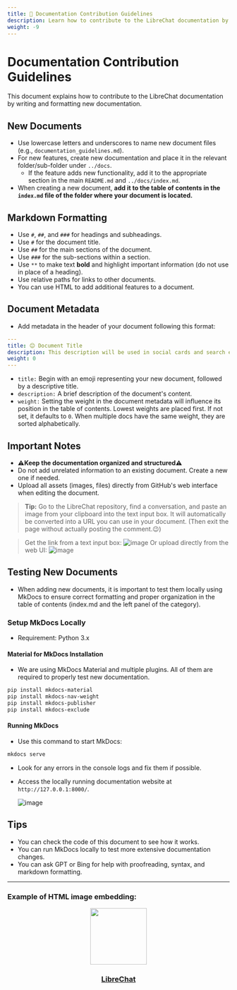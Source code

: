 ```yaml
---
title: 📝 Documentation Contribution Guidelines
description: Learn how to contribute to the LibreChat documentation by following these guidelines.
weight: -9
---
```

# Documentation Contribution Guidelines

This document explains how to contribute to the LibreChat documentation by writing and formatting new documentation.

## New Documents
- Use lowercase letters and underscores to name new document files (e.g., `documentation_guidelines.md`).
- For new features, create new documentation and place it in the relevant folder/sub-folder under `../docs`.
  - If the feature adds new functionality, add it to the appropriate section in the main `README.md` and `../docs/index.md`.
- When creating a new document, **add it to the table of contents in the `index.md` file of the folder where your document is located.**

## Markdown Formatting
- Use `#`, `##`, and `###` for headings and subheadings.
- Use `#` for the document title.
- Use `##` for the main sections of the document.
- Use `###` for the sub-sections within a section.
- Use `**` to make text **bold** and highlight important information (do not use in place of a heading).
- Use relative paths for links to other documents.
- You can use HTML to add additional features to a document.

## Document Metadata
- Add metadata in the header of your document following this format:
```yaml
---
title: 😊 Document Title
description: This description will be used in social cards and search engine results.
weight: 0
---
```
- `title:` Begin with an emoji representing your new document, followed by a descriptive title.
- `description:` A brief description of the document's content.
- `weight:` Setting the weight in the document metadata will influence its position in the table of contents. Lowest weights are placed first. If not set, it defaults to `0`. When multiple docs have the same weight, they are sorted alphabetically.

## Important Notes
- **⚠️Keep the documentation organized and structured⚠️**
- Do not add unrelated information to an existing document. Create a new one if needed.
- Upload all assets (images, files) directly from GitHub's web interface when editing the document.

> **Tip:** Go to the LibreChat repository, find a conversation, and paste an image from your clipboard into the text input box. It will automatically be converted into a URL you can use in your document. (Then exit the page without actually posting the comment.😉)

  > Get the link from a text input box:
  ![image](https://github.com/danny-avila/LibreChat/assets/32828263/c1612f93-a6c0-4af7-9965-9f83872cff00)
  Or upload directly from the web UI:
  ![image](https://github.com/danny-avila/LibreChat/assets/32828263/4f138ab4-31a5-4fae-a459-5335e5ff25a8)

## Testing New Documents
- When adding new documents, it is important to test them locally using MkDocs to ensure correct formatting and proper organization in the table of contents (index.md and the left panel of the category).

### Setup MkDocs Locally
- Requirement: Python 3.x

#### Material for MkDocs Installation
- We are using MkDocs Material and multiple plugins. All of them are required to properly test new documentation.
```sh
pip install mkdocs-material
pip install mkdocs-nav-weight
pip install mkdocs-publisher
pip install mkdocs-exclude
```
#### Running MkDocs
- Use this command to start MkDocs:
```sh
mkdocs serve
```
- Look for any errors in the console logs and fix them if possible.
- Access the locally running documentation website at `http://127.0.0.1:8000/`.

    ![image](https://github.com/danny-avila/LibreChat/assets/32828263/d5489a5f-2b4d-4cf5-b8a1-d0ea1d8a67cd)

## Tips
- You can check the code of this document to see how it works.
- You can run MkDocs locally to test more extensive documentation changes.
- You can ask GPT or Bing for help with proofreading, syntax, and markdown formatting.

---
### Example of HTML image embedding:
<p align="center">
  <a href="https://discord.librechat.ai">
    <img src="https://github.com/danny-avila/LibreChat/assets/32828263/45890a7c-5b8d-4650-a6e0-aa5d7e4951c3" height="128" width="128">
  </a>
  <a href="https://librechat.ai">
    <h3 align="center">LibreChat</h3>
  </a>
</p>
